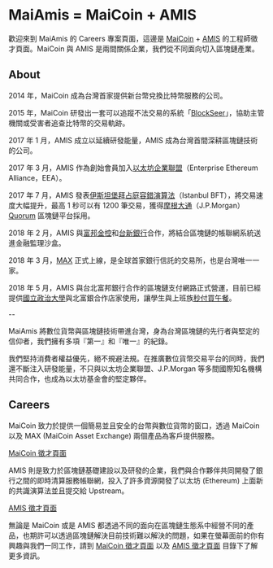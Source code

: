 # MaiAmis = MaiCoin + AMIS 

歡迎來到 MaiAmis 的 Careers 專案頁面，這邊是 [MaiCoin](https://www.maicoin.com/) + [AMIS](https://am.is/) 的工程師徵才頁面。MaiCoin 與 AMIS 是兩間關係企業，我們從不同面向切入區塊鏈產業。

## About

2014 年，MaiCoin 成為台灣首家提供新台幣兌換比特幣服務的公司。

2015 年，MaiCoin 研發出一套可以追蹤不法交易的系統「[BlockSeer](https://www.blockseer.com/)」，協助主管機關或受害者追查比特幣的交易軌跡。

2017 年 1 月，AMIS 成立以延續研發能量，AMIS 成為台灣首間深耕區塊鏈技術的公司。

2017 年 3 月，AMIS 作為創始會員加入[以太坊企業聯盟](https://entethalliance.org/members-2/)（Enterprise Ethereum Alliance，EEA）。

2017 年 7 月，AMIS 發表[伊斯坦堡拜占庭容錯演算法](https://www.ithome.com.tw/news/115341)（Istanbul BFT），將交易速度大幅提升，最高 1 秒可以有 1200 筆交易，獲得[摩根大通](https://www.jpmorgan.com/)（J.P.Morgan）[Quorum](https://www.jpmorgan.com/global/Quorum) 區塊鏈平台採用。

2018 年 2 月，AMIS 與[富邦金控](https://www.fubon.com/)和[台新銀行](https://www.taishinbank.com.tw/)合作，將結合區塊鏈的帳聯網系統送進金融監理沙盒。

2018 年 3 月，[MAX](http://max.maicoin.com/) 正式上線，是全球首家銀行信託的交易所，也是台灣唯一一家。

2018 年 5 月，AMIS 與台北富邦銀行合作的區塊鏈支付網路正式營運，目前已經提供[國立政治大學](https://www.nccu.edu.tw/)與北富銀合作店家使用，讓學生與上班族[秒付買午餐](https://udn.com/news/story/7239/3139655)。

--

MaiAmis 將數位貨幣與區塊鏈技術帶進台灣，身為台灣區塊鏈的先行者與堅定的信仰者，我們擁有多項『第一』和『唯一』的紀錄。

我們堅持消費者權益優先，絕不規避法規。在推廣數位貨幣交易平台的同時，我們還不斷注入研發能量，不只與以太坊企業聯盟、J.P.Morgan 等多間國際知名機構共同合作，也成為以太坊基金會的堅定夥伴。

## Careers

MaiCoin 致力於提供一個簡易並且安全的台幣與數位貨幣的窗口，透過 MaiCoin 以及 MAX (MaiCoin Asset Exchange) 兩個產品為客戶提供服務。

[MaiCoin 徵才頁面](MaiCoin)

AMIS 則是致力於區塊鏈基礎建設以及研發的企業，我們與合作夥伴共同開發了銀行之間的即時清算服務帳聯網，投入了許多資源開發了以太坊 (Ethereum) 上面新的共識演算法並且提交給 Upstream。

[AMIS 徵才頁面](AMIS)

無論是 MaiCoin 或是 AMIS 都透過不同的面向在區塊鏈生態系中經營不同的產品，也期許可以透過區塊鏈解決目前技術難以解決的問題，如果在螢幕面前的你有興趣與我們一同工作，請到 [MaiCoin 徵才頁面](MaiCoin) 以及 [AMIS 徵才頁面](AMIS) 目錄下了解更多資訊。
